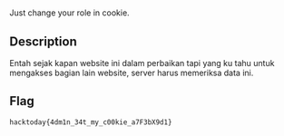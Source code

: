 # 

Just change your role in cookie.

## Description

Entah sejak kapan website ini dalam perbaikan tapi yang ku tahu untuk mengakses bagian lain website, server harus memeriksa data ini.

## Flag

`hacktoday{4dm1n_34t_my_c00kie_a7F3bX9d1}`